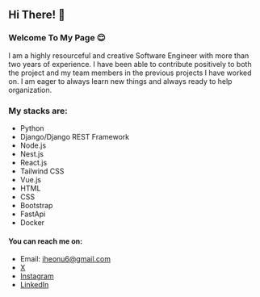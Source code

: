 ## Hi There! 👋

### Welcome To My Page 😌

I am a highly resourceful and creative Software Engineer with more than two years of experience. I have been able to contribute positively to both the project and my team members in the previous projects I have worked on. I am eager to always learn new things and always ready to help organization.

### My stacks are:
- Python
- Django/Django REST Framework 
- Node.js
- Nest.js
- React.js
- Tailwind CSS
- Vue.js
- HTML
- CSS
- Bootstrap
- FastApi
- Docker

#### You can reach me on:
- Email: iheonu6@gmail.com
- [X](https://twitter.com/danieliheonu)
- [Instagram](https://www.instagram.com/iheonu_)
- [LinkedIn](https://www.linkedin.com/in/danieliheonu)
  

<!--
**danieldutcum/danieldutcum** is a ✨ _special_ ✨ repository because its `README.md` (this file) appears on your GitHub profile.

Here are some ideas to get you started:

- 🔭 I’m currently working on ...
- 🌱 I’m currently learning ...
- 👯 I’m looking to collaborate on ...
- 🤔 I’m looking for help with ...
- 💬 Ask me about ...
- 📫 How to reach me: ...
- 😄 Pronouns: ...
- ⚡ Fun fact: ...
-->
